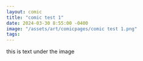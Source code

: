 ```yaml
---
layout: comic
title: "comic test 1"
date: 2024-03-30 8:55:00 -0400
image: "/assets/art/comicpages/comic test 1.png"
tags: 
---
```


this is text under the image